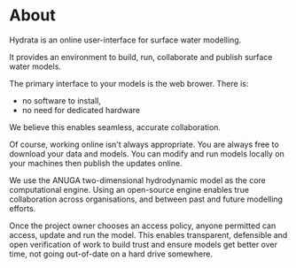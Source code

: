 # About

Hydrata is an online user-interface for surface water modelling.

It provides an environment to build, run, collaborate and publish surface water models.

The primary interface to your models is the web brower. There is:

* no software to install,
* no need for dedicated hardware

We believe this enables seamless, accurate collaboration.

Of course, working online isn't always appropriate. You are always free to download your data and models. You can
modify and run models locally on your machines then publish the updates online.

We use the ANUGA two-dimensional hydrodynamic model as the core computational engine. Using an open-source engine enables true 
collaboration across organisations, and between past and future modelling efforts. 

Once the project owner chooses an access policy, anyone permitted can access, update and run the model. This enables 
transparent, defensible and open verification of work to build trust and ensure models get better over time, 
not going out-of-date on a hard drive somewhere.